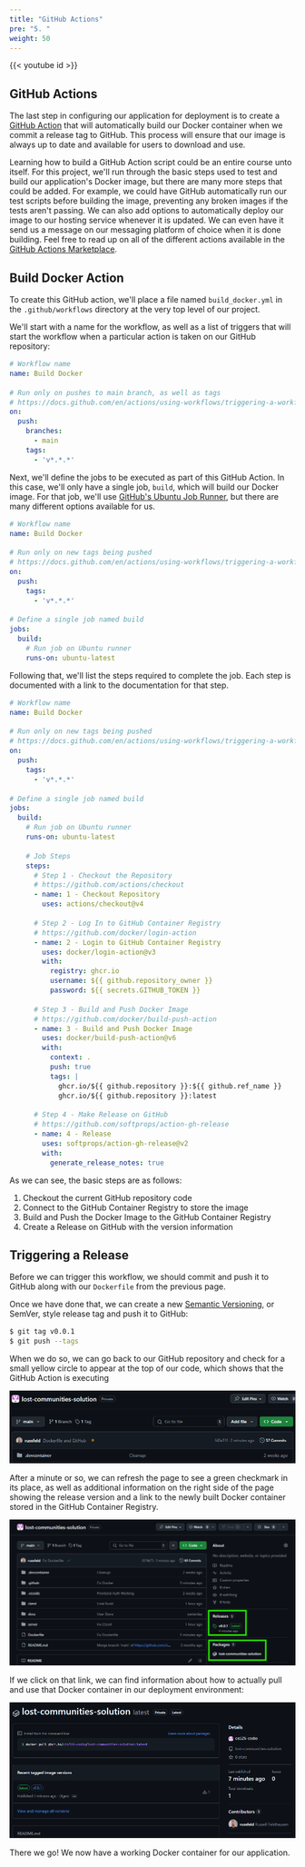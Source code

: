 ```yaml
---
title: "GitHub Actions"
pre: "5. "
weight: 50
---
```


{{< youtube id >}}

## GitHub Actions

The last step in configuring our application for deployment is to create a [GitHub Action](https://github.com/features/actions) that will automatically build our Docker container when we commit a release tag to GitHub. This process will ensure that our image is always up to date and available for users to download and use.

Learning how to build a GitHub Action script could be an entire course unto itself. For this project, we'll run through the basic steps used to test and build our application's Docker image, but there are many more steps that could be added. For example, we could have GitHub automatically run our test scripts before building the image, preventing any broken images if the tests aren't passing. We can also add options to automatically deploy our image to our hosting service whenever it is updated. We can even have it send us a message on our messaging platform of choice when it is done building. Feel free to read up on all of the different actions available in the [GitHub Actions Marketplace](https://github.com/marketplace?type=actions).

## Build Docker Action

To create this GitHub action, we'll place a file named `build_docker.yml` in the `.github/workflows` directory at the very top level of our project.

We'll start with a name for the workflow, as well as a list of triggers that will start the workflow when a particular action is taken on our GitHub repository:

```yml {title=".github/workflows/build_docker.yml"}
# Workflow name
name: Build Docker

# Run only on pushes to main branch, as well as tags
# https://docs.github.com/en/actions/using-workflows/triggering-a-workflow
on:
  push:
    branches:
      - main
    tags:
      - 'v*.*.*'
```

Next, we'll define the jobs to be executed as part of this GitHub Action. In this case, we'll only have a single job, `build`, which will build our Docker image. For that job, we'll use [GitHub's Ubuntu Job Runner](https://docs.github.com/en/actions/using-github-hosted-runners/using-github-hosted-runners/about-github-hosted-runners), but there are many different options available for us. 

```yml {title=".github/workflows/build_docker.yml"}
# Workflow name
name: Build Docker

# Run only on new tags being pushed
# https://docs.github.com/en/actions/using-workflows/triggering-a-workflow
on:
  push:
    tags:
      - 'v*.*.*'

# Define a single job named build
jobs:
  build:
    # Run job on Ubuntu runner
    runs-on: ubuntu-latest
```

Following that, we'll list the steps required to complete the job. Each step is documented with a link to the documentation for that step.

```yml {title=".github/workflows/build_docker.yml"}
# Workflow name
name: Build Docker

# Run only on new tags being pushed
# https://docs.github.com/en/actions/using-workflows/triggering-a-workflow
on:
  push:
    tags:
      - 'v*.*.*'

# Define a single job named build
jobs:
  build:
    # Run job on Ubuntu runner
    runs-on: ubuntu-latest

    # Job Steps
    steps:
      # Step 1 - Checkout the Repository
      # https://github.com/actions/checkout
      - name: 1 - Checkout Repository
        uses: actions/checkout@v4

      # Step 2 - Log In to GitHub Container Registry
      # https://github.com/docker/login-action
      - name: 2 - Login to GitHub Container Registry
        uses: docker/login-action@v3
        with:
          registry: ghcr.io
          username: ${{ github.repository_owner }}
          password: ${{ secrets.GITHUB_TOKEN }}
      
      # Step 3 - Build and Push Docker Image
      # https://github.com/docker/build-push-action
      - name: 3 - Build and Push Docker Image
        uses: docker/build-push-action@v6
        with:
          context: .
          push: true
          tags: |
            ghcr.io/${{ github.repository }}:${{ github.ref_name }}
            ghcr.io/${{ github.repository }}:latest

      # Step 4 - Make Release on GitHub
      # https://github.com/softprops/action-gh-release
      - name: 4 - Release
        uses: softprops/action-gh-release@v2
        with:
          generate_release_notes: true
```

As we can see, the basic steps are as follows:

1. Checkout the current GitHub repository code
2. Connect to the GitHub Container Registry to store the image
3. Build and Push the Docker Image to the GitHub Container Registry
4. Create a Release on GitHub with the version information

## Triggering a Release

Before we can trigger this workflow, we should commit and push it to GitHub along with our `Dockerfile` from the previous page.

Once we have done that, we can create a new [Semantic Versioning](https://semver.org/), or SemVer, style release tag and push it to GitHub:

```bash {title="terminal"}
$ git tag v0.0.1
$ git push --tags
```

When we do so, we can go back to our GitHub repository and check for a small yellow circle to appear at the top of our code, which shows that the GitHub Action is executing

![Running Action](/images/examples/07/deploy_4.png)

After a minute or so, we can refresh the page to see a green checkmark in its place, as well as additional information on the right side of the page showing the release version and a link to the newly built Docker container stored in the GitHub Container Registry.

![Completed Build](/images/examples/07/deploy_5.png)

If we click on that link, we can find information about how to actually pull and use that Docker container in our deployment environment:

![Final Container](/images/examples/07/deploy_6.png)

There we go! We now have a working Docker container for our application.